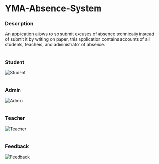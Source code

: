 # YMA-Absence-System

### Description
An application allows to so submit excuses of absence technically instead of submit it by writing on paper, this application contains accounts of all students, teachers, and administrator of absence.
#
<h3>Student</h3>

![Student](https://user-images.githubusercontent.com/37452782/73779612-06a36d80-479e-11ea-829b-44e3e194d8bc.gif)

#
<h3>Admin</h3>

![Admin](https://user-images.githubusercontent.com/37452782/73779623-0a36f480-479e-11ea-9746-f86f204b9e84.gif)

#

<h3>Teacher</h3>

![Teacher](https://user-images.githubusercontent.com/37452782/73779630-0dca7b80-479e-11ea-8d30-42b1c1df6e07.gif)

#

<h3>Feedback</h3>

![Feedback](https://user-images.githubusercontent.com/37452782/73779649-13c05c80-479e-11ea-83cb-4019d8c429c1.gif)

#


